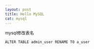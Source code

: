 ```yaml
---
layout: post
title: Hello MySQL
cat: mysql
---
```

mysql修改表名

    ALTER TABLE admin_user RENAME TO a_user
